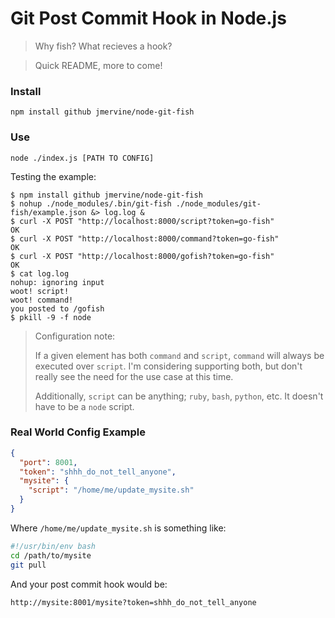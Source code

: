 # Git Post Commit Hook in Node.js

> Why fish? What recieves a hook?


> Quick README, more to come!

### Install

```
npm install github jmervine/node-git-fish
```

### Use

```
node ./index.js [PATH TO CONFIG]
```


Testing the example:

```
$ npm install github jmervine/node-git-fish
$ nohup ./node_modules/.bin/git-fish ./node_modules/git-fish/example.json &> log.log &
$ curl -X POST "http://localhost:8000/script?token=go-fish"
OK
$ curl -X POST "http://localhost:8000/command?token=go-fish"
OK
$ curl -X POST "http://localhost:8000/gofish?token=go-fish"
OK
$ cat log.log
nohup: ignoring input
woot! script!
woot! command!
you posted to /gofish
$ pkill -9 -f node
```

> Configuration note:
>
> If a given element has both `command` and `script`, `command` will always be executed over `script`. I'm considering supporting both, but don't really see the need for the use case at this time.
>
> Additionally, `script` can be anything; `ruby`, `bash`, `python`, etc. It doesn't have to be a `node` script.

### Real World Config Example

``` json
{
  "port": 8001,
  "token": "shhh_do_not_tell_anyone",
  "mysite": {
    "script": "/home/me/update_mysite.sh"
  }
}
```

Where `/home/me/update_mysite.sh` is something like:

``` bash
#!/usr/bin/env bash
cd /path/to/mysite
git pull
```

And your post commit hook would be:

```
http://mysite:8001/mysite?token=shhh_do_not_tell_anyone
```

